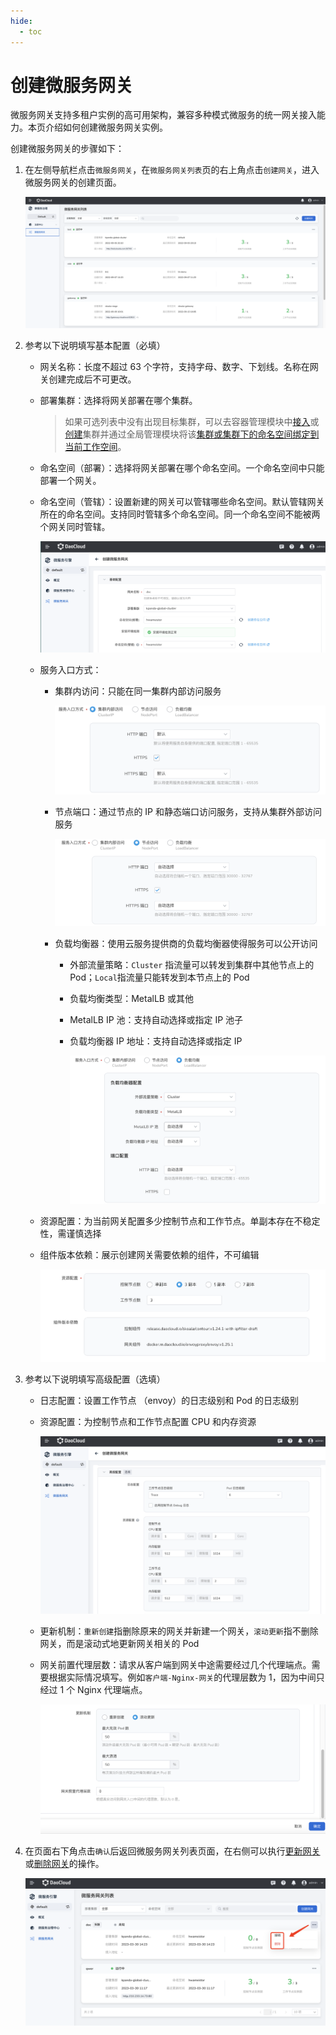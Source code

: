 ```yaml
---
hide:
  - toc
---
```


# 创建微服务网关

微服务网关支持多租户实例的高可用架构，兼容多种模式微服务的统一网关接入能力。本页介绍如何创建微服务网关实例。

创建微服务网关的步骤如下：

1. 在左侧导航栏点击`微服务网关`，在`微服务网关列表`页的右上角点击`创建网关`，进入微服务网关的创建页面。

    ![进入创建页面](imgs/enter-creation-page.png)

2. 参考以下说明填写基本配置（必填）

    - 网关名称：长度不超过 63 个字符，支持字母、数字、下划线。名称在网关创建完成后不可更改。
    - 部署集群：选择将网关部署在哪个集群。

        > 如果可选列表中没有出现目标集群，可以去容器管理模块中[接入](../../../kpanda/user-guide/clusters/integrate-cluster.md)或[创建](../../../kpanda/user-guide/clusters/create-cluster.md)集群并通过全局管理模块将该[集群或集群下的命名空间绑定到当前工作空间](../../../ghippo/user-guide/workspace/quota/#_4)。

    - 命名空间（部署）：选择将网关部署在哪个命名空间。一个命名空间中只能部署一个网关。
    - 命名空间（管辖）：设置新建的网关可以管辖哪些命名空间。默认管辖网关所在的命名空间。支持同时管辖多个命名空间。同一个命名空间不能被两个网关同时管辖。

        ![填写基本配置](imgs/config.png)

    - 服务入口方式：

        - 集群内访问：只能在同一集群内部访问服务

            ![填写基本配置](imgs/config01.png)

        - 节点端口：通过节点的 IP 和静态端口访问服务，支持从集群外部访问服务

            ![填写基本配置](imgs/config02.png)

        - 负载均衡器：使用云服务提供商的负载均衡器使得服务可以公开访问

            - 外部流量策略：`Cluster` 指流量可以转发到集群中其他节点上的 Pod；`Local`指流量只能转发到本节点上的 Pod
            - 负载均衡类型：MetalLB 或其他
            - MetalLB IP 池：支持自动选择或指定 IP 池子
            - 负载均衡器 IP 地址：支持自动选择或指定 IP

                ![填写基本配置](imgs/config03.png)

    - 资源配置：为当前网关配置多少控制节点和工作节点。单副本存在不稳定性，需谨慎选择
    - 组件版本依赖：展示创建网关需要依赖的组件，不可编辑

        ![填写基本配置](imgs/config04.png)

3. 参考以下说明填写高级配置（选填）

    - 日志配置：设置工作节点 （envoy）的日志级别和 Pod 的日志级别
    - 资源配置：为控制节点和工作节点配置 CPU 和内存资源

        ![填写高级配置](imgs/config05.png)

    - 更新机制：`重新创建`指删除原来的网关并新建一个网关，`滚动更新`指不删除网关，而是滚动式地更新网关相关的 Pod
    - 网关前置代理层数：请求从客户端到网关中途需要经过几个代理端点。需要根据实际情况填写。例如`客户端-Nginx-网关`的代理层数为 1，因为中间只经过 1 个 Nginx 代理端点。

        ![填写高级配置](imgs/config06.png)

4. 在页面右下角点击`确认`后返回微服务网关列表页面，在右侧可以执行[更新网关](update-gateway.md)或[删除网关](delete-gateway.md)的操作。

    ![确认所填信息](imgs/confirm.png)
